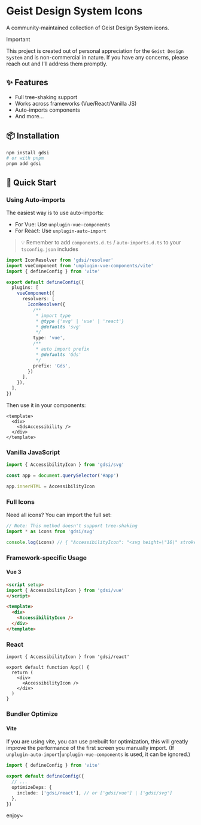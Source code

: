 # Geist Design System Icons
A community-maintained collection of Geist Design System icons.

> [!IMPORTANT]
> This project is created out of personal appreciation for the `Geist Design System` and is non-commercial in nature. If you have any concerns, please reach out and I'll address them promptly.

## ✨ Features
- Full tree-shaking support
- Works across frameworks (Vue/React/Vanilla JS)
- Auto-imports components
- And more...

## 📦 Installation
```sh
npm install gdsi
# or with pnpm
pnpm add gdsi
```

## 🚀 Quick Start

### Using Auto-imports
The easiest way is to use auto-imports:
- For Vue: Use `unplugin-vue-components`
- For React: Use `unplugin-auto-import`

> 💡 Remember to add `components.d.ts` / `auto-imports.d.ts` to your `tsconfig.json` includes

```ts
import IconResolver from 'gdsi/resolver'
import vueComponent from 'unplugin-vue-components/vite'
import { defineConfig } from 'vite'

export default defineConfig({
  plugins: [
    vueComponent({
      resolvers: [
        IconResolver({
          /**
           * import type
           * @type {'svg' | 'vue' | 'react'}
           * @defaults 'svg'
           */
          type: 'vue',
          /**
           * auto import prefix
           * @defaults 'Gds'
           */
          prefix: 'Gds',
        })
      ],
    }),
  ],
})
```

Then use it in your components:

```vue
<template>
  <div>
    <GdsAccessibility />
  </div>
</template>
```

### Vanilla JavaScript

```ts
import { AccessibilityIcon } from 'gdsi/svg'

const app = document.querySelector('#app')

app.innerHTML = AccessibilityIcon
```

### Full Icons
Need all icons? You can import the full set:

```ts
// Note: This method doesn't support tree-shaking
import * as icons from 'gdsi/svg'

console.log(icons) // { "AccessibilityIcon": "<svg height=\"16\" stroke-linejoin=\"round\" ..." }
```

### Framework-specific Usage

#### Vue 3

```html
<script setup>
import { AccessibilityIcon } from 'gdsi/vue'
</script>

<template>
  <div>
    <AccessibilityIcon />
  </div>
</template>
```

### React
```tsx
import { AccessibilityIcon } from 'gdsi/react'

export default function App() {
  return (
    <div>
      <AccessibilityIcon />
    </div>
  )
}
```

### Bundler Optimize

#### Vite
If you are using vite, you can use prebuilt for optimization, this will greatly improve the performance of the first screen you manually import. (If `unplugin-auto-import`|`unplugin-vue-components` is used, it can be ignored.)

```ts
import { defineConfig } from 'vite'

export default defineConfig({
  // ...
  optimizeDeps: {
    include: ['gdsi/react'], // or ['gdsi/vue'] | ['gdsi/svg']
  },
})
```

enjoy~
